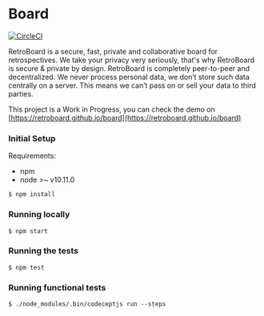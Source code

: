 # Board

[![CircleCI](https://circleci.com/gh/retroboard/board/tree/master.svg?style=svg)](https://circleci.com/gh/retroboard/board/tree/master)

RetroBoard is a secure, fast, private and collaborative board for retrospectives. We take your privacy very seriously, that's why RetroBoard is secure & private by design. RetroBoard is completely peer-to-peer and decentralized. We never process personal data, we don’t store such data centrally on a server. This means we can’t pass on or sell your data to third parties.

This project is a Work in Progress, you can check the demo on [https://retroboard.github.io/board](https://retroboard.github.io/board)

### Initial Setup

Requirements:
  - npm
  - node >~ v10.11.0

```
$ npm install
```

### Running locally

```
$ npm start
```

### Running the tests

```
$ npm test
```

### Running functional tests

```
$ ./node_modules/.bin/codeceptjs run --steps
```